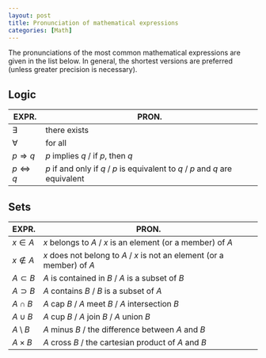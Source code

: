 ```yaml
---
layout: post
title: Pronunciation of mathematical expressions
categories: [Math]
---
```


The pronunciations of the most common mathematical expressions are given in the list below. In general, the shortest versions are preferred (unless greater precision is necessary).

## Logic

| EXPR.   | PRON.        |  
|---------|--------------|  
| $\exists$  | there exists |  
| $\forall$ | for all|  
| $p \Rightarrow q$ | $p$ implies $q$ / if $p$, then $q$ |  
| $p \Leftrightarrow q$ | $p$ if and only if $q$ /  $p$ is equivalent to $q$ / $p$ and $q$ are equivalent |  

## Sets

|EXPR. | PRON. |
|---------|--------------|
|$x \in A$ | $x$ belongs to $A$ / $x$ is an element (or a member) of $A$|
|$x \notin A$ | $x$ does not belong to $A$ / $x$ is not an element (or a member) of $A$ |
|$A \subset B$ | $A$ is contained in $B$ / $A$ is a subset of $B$ |
|$A \supset B$ | $A$ contains $B$ / $B$ is a subset of $A$ |
|$A \cap B$ | $A$ cap $B$ / $A$ meet $B$ / $A$ intersection $B$ |
|$A \cup B$ | $A$ cup $B$ / $A$ join $B$ / $A$ union $B$ |
|$A \setminus B$ | $A$ minus $B$ / the difference between $A$ and $B$ |
|$A \times B$ | $A$ cross $B$ / the cartesian product of $A$ and $B$ |

